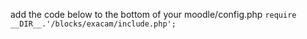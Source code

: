 
add the code below to the bottom of your moodle/config.php
```require __DIR__.'/blocks/exacam/include.php';```
